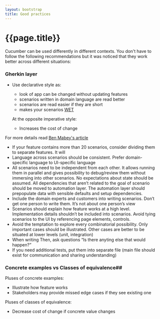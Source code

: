 ```yaml
---
layout: bootstrap
title: Good practices
---
```

# {{page.title}}

Cucumber can be used differently in different contexts. You don't have to follow the following recommendations but it was noticed that they work better across different situations:

### Gherkin layer
* Use declarative style as:
  * look of app can be changed without updating features
  * scenarios written in domain language are read better
  * scenarios are read easier if they are short
  * makes your scenarios [WET](http://programmers.stackexchange.com/questions/131180/what-is-the-meaning-of-wet-code)

  At the opposite imperative style:
  * Increases the cost of change

For more details read [Ben Mabey's article](http://benmabey.com/2008/05/19/imperative-vs-declarative-scenarios-in-user-stories.html)

* If your feature contains more than 20 scenarios, consider dividing them to separate features. It will 
* Language across scenarios should be consistent. Prefer domain-specific language to UI-specific language
* All scenarios need to be independent from each other. It allows running them in parallel and gives possibility to debug/review them without immersing into other scenarios. No expectations about state should be assumed. All dependencies that aren’t related to the goal of scenario should be moved to automation layer. The automation layer should prepopulate data with sensible defaults and setup dependencies.
* Include the domain experts and customers into writing scenarios. Don’t get one person to write them. It’s not about one person’s view
* Scenarios should explain how feature works at a high level. Implementation details shouldn’t be included into scenarios. Avoid tying scenarios to the UI by referencing page elements, controls.
* Avoid the temptation to explore every combinatorial possibility. Only important cases should be illustrated. Other cases are better to be situated at lower levels (unit, integration)
* When writing Then, ask questions “Is there anyting else that would happen?”
* If you need additional tests, put them into separate file (main file should exist for communication and sharing understanding)

### Concrete examples vs Classes of equivalence##

Pluses of concrete examples:
* Illustrate how feature works
* Stakeholders may provide missed edge cases if they see existing one

Pluses of classes of equivalence:
* Decrease cost of change if concrete value changes
